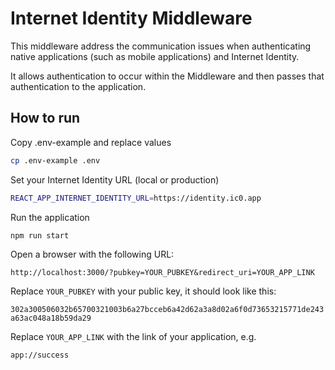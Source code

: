 # Internet Identity Middleware

This middleware address the communication issues when authenticating native applications (such as mobile applications) and Internet Identity.

It allows authentication to occur within the Middleware and then passes that authentication to the application.

## How to run

Copy .env-example and replace values

```bash
cp .env-example .env
```

Set your Internet Identity URL (local or production)

```bash
REACT_APP_INTERNET_IDENTITY_URL=https://identity.ic0.app
```

Run the application

```
npm run start
```

Open a browser with the following URL:

```
http://localhost:3000/?pubkey=YOUR_PUBKEY&redirect_uri=YOUR_APP_LINK
```

Replace `YOUR_PUBKEY` with your public key, it should look like this:

`302a300506032b65700321003b6a27bcceb6a42d62a3a8d02a6f0d73653215771de243a63ac048a18b59da29`

Replace `YOUR_APP_LINK` with the link of your application, e.g.

`app://success`
